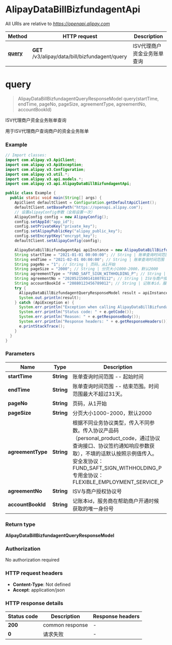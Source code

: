 # AlipayDataBillBizfundagentApi

All URIs are relative to *https://openapi.alipay.com*

| Method | HTTP request | Description |
|------------- | ------------- | -------------|
| [**query**](AlipayDataBillBizfundagentApi.md#query) | **GET** /v3/alipay/data/bill/bizfundagent/query | ISV代理商户资金业务账单查询 |


<a name="query"></a>
# **query**
> AlipayDataBillBizfundagentQueryResponseModel query(startTime, endTime, pageNo, pageSize, agreementType, agreementNo, accountBookId)

ISV代理商户资金业务账单查询

用于ISV代理商户查询商户的资金业务账单

### Example
```java
// Import classes:
import com.alipay.v3.ApiClient;
import com.alipay.v3.ApiException;
import com.alipay.v3.Configuration;
import com.alipay.v3.util.*;
import com.alipay.v3.api.models.*;
import com.alipay.v3.api.AlipayDataBillBizfundagentApi;

public class Example {
  public static void main(String[] args) {
    ApiClient defaultClient = Configuration.getDefaultApiClient();
    defaultClient.setBasePath("https://openapi.alipay.com");
    // 设置alipayConfig参数（全局设置一次）
    AlipayConfig config = new AlipayConfig();
    config.setAppId("app_id");
    config.setPrivateKey("private_key");
    config.setAlipayPublicKey("alipay_public_key");
    config.setEncryptKey("encrypt_key");
    defaultClient.setAlipayConfig(config);

    AlipayDataBillBizfundagentApi apiInstance = new AlipayDataBillBizfundagentApi(defaultClient);
    String startTime = "2021-01-01 00:00:00"; // String | 账单查询时间范围 -- 起始时间
    String endTime = "2021-02-01 00:00:00"; // String | 账单查询时间范围 -- 结束范围。时间范围最大不超过31天。
    String pageNo = "1"; // String | 页码，从1开始
    String pageSize = "2000"; // String | 分页大小1000-2000，默认2000
    String agreementType = "FUND_SAFT_SIGN_WITHHOLDING_P"; // String | 根据不同业务协议类型，传入不同参数。传入协议产品码（personal_product_code，通过协议查询接口、协议签约通知响应参数获取），不填的话默认按照示例值传入。 安全发协议：FUND_SAFT_SIGN_WITHHOLDING_P 专用金协议：FLEXIBLE_EMPLOYMENT_SERVICE_P
    String agreementNo = "20205215001418078112"; // String | ISV与商户授权协议号
    String accountBookId = "20880123456789012"; // String | 记账本id，服务商在帮助商户开通时候获取的唯一身份号
    try {
      AlipayDataBillBizfundagentQueryResponseModel result = apiInstance.query(startTime, endTime, pageNo, pageSize, agreementType, agreementNo, accountBookId);
      System.out.println(result);
    } catch (ApiException e) {
      System.err.println("Exception when calling AlipayDataBillBizfundagentApi#query");
      System.err.println("Status code: " + e.getCode());
      System.err.println("Reason: " + e.getResponseBody());
      System.err.println("Response headers: " + e.getResponseHeaders());
      e.printStackTrace();
    }
  }
}
```

### Parameters

| Name | Type | Description  | Notes |
|------------- | ------------- | ------------- | -------------|
| **startTime** | **String**| 账单查询时间范围 -- 起始时间 | [optional] |
| **endTime** | **String**| 账单查询时间范围 -- 结束范围。时间范围最大不超过31天。 | [optional] |
| **pageNo** | **String**| 页码，从1开始 | [optional] |
| **pageSize** | **String**| 分页大小1000-2000，默认2000 | [optional] |
| **agreementType** | **String**| 根据不同业务协议类型，传入不同参数。传入协议产品码（personal_product_code，通过协议查询接口、协议签约通知响应参数获取），不填的话默认按照示例值传入。 安全发协议：FUND_SAFT_SIGN_WITHHOLDING_P 专用金协议：FLEXIBLE_EMPLOYMENT_SERVICE_P | [optional] |
| **agreementNo** | **String**| ISV与商户授权协议号 | [optional] |
| **accountBookId** | **String**| 记账本id，服务商在帮助商户开通时候获取的唯一身份号 | [optional] |

### Return type

**AlipayDataBillBizfundagentQueryResponseModel**

### Authorization

No authorization required

### HTTP request headers

 - **Content-Type**: Not defined
 - **Accept**: application/json

### HTTP response details
| Status code | Description | Response headers |
|-------------|-------------|------------------|
| **200** | common response |  -  |
| **0** | 请求失败 |  -  |

